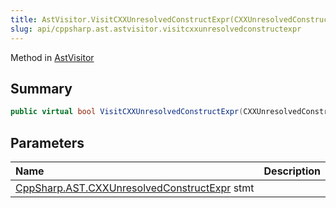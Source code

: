 ```yaml
---
title: AstVisitor.VisitCXXUnresolvedConstructExpr(CXXUnresolvedConstructExpr)
slug: api/cppsharp.ast.astvisitor.visitcxxunresolvedconstructexpr
---
```

Method in [AstVisitor](/api/cppsharp/ast/astvisitor)

## Summary



```csharp
public virtual bool VisitCXXUnresolvedConstructExpr(CXXUnresolvedConstructExpr stmt)
```

## Parameters

|Name|Description|
|:---|:---|
|[CppSharp.AST.CXXUnresolvedConstructExpr](/api/cppsharp/ast/cxxunresolvedconstructexpr) stmt||


